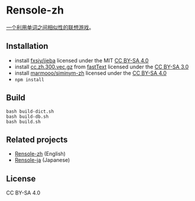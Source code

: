 # Rensole-zh

[一个利用单词之间相似性的联想游戏](https://marmooo.github.io/rensole-en/)。

## Installation

- install [fxsjy/jieba](https://github.com/fxsjy/jieba) licensed under the MIT
  [CC BY-SA 4.0](http://creativecommons.org/licenses/by-sa/4.0/)
- install
  [cc.zh.300.vec.gz](https://dl.fbaipublicfiles.com/fasttext/vectors-crawl/cc.zh.300.vec.gz)
  from [fastText](https://fasttext.cc/docs/en/crawl-vectors.html) licensed under
  the [CC BY-SA 3.0](https://creativecommons.org/licenses/by-sa/3.0/)
- install [marmooo/siminym-zh](https://github.com/marmooo/siminym-zh) licensed
  under the [CC BY-SA 4.0](https://creativecommons.org/licenses/by-sa/4.0/)
- `npm install`

## Build

```
bash build-dict.sh
bash build-db.sh
bash build.sh
```

## Related projects

- [Rensole-zh](https://github.com/marmooo/rensole-en) (English)
- [Rensole-ja](https://github.com/marmooo/rensole-ja) (Japanese)

## License

CC BY-SA 4.0
